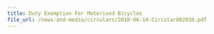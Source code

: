 ```yaml
---
title: Duty Exemption For Motorised Bicycles
file_url: /news-and-media/circulars/2010-06-14-Circular082010.pdf
---
```

